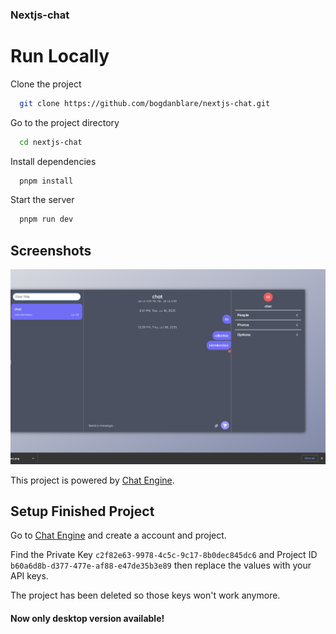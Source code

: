 ### Nextjs-chat
# Run Locally

Clone the project

```bash
  git clone https://github.com/bogdanblare/nextjs-chat.git
```

Go to the project directory

```bash
  cd nextjs-chat
```

Install dependencies

```bash
  pnpm install
```

Start the server

```bash
  pnpm run dev
```


## Screenshots

![App Screenshot](https://raw.githubusercontent.com/bogdanblare/nextjs-chat/main/Screenshot.png)

This project is powered by [Chat Engine](https://chatengine.io).


## Setup Finished Project


Go to [Chat Engine](https://chatengine.io) and create a account and project.

Find the Private Key `c2f82e63-9978-4c5c-9c17-8b0dec845dc6` and Project ID `b60a6d8b-d377-477e-af88-e47de35b3e89` then replace the values with your API keys.

The project has been deleted so those keys won't work anymore.

#### Now only desktop version available!

